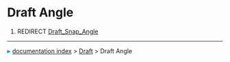 # Draft Angle
1.  REDIRECT [Draft\_Snap\_Angle](Draft_Snap_Angle.md)



---
![](images/Right_arrow.png) [documentation index](../README.md) > [Draft](Draft_Workbench.md) > Draft Angle
